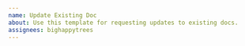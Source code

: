 ```yaml
---
name: Update Existing Doc
about: Use this template for requesting updates to existing docs.
assignees: bighappytrees
---
```


<!-- Please include any information you would like included or updated -->
<!-- Please be thorough! -->
